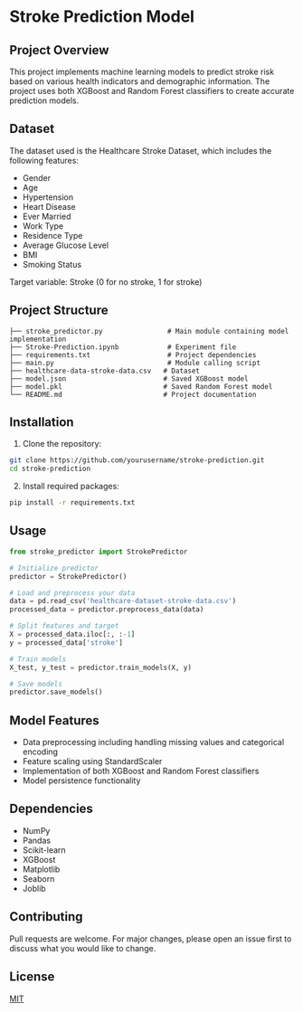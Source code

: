 # Stroke Prediction Model

## Project Overview
This project implements machine learning models to predict stroke risk based on various health indicators and demographic information. The project uses both XGBoost and Random Forest classifiers to create accurate prediction models.

## Dataset
The dataset used is the Healthcare Stroke Dataset, which includes the following features:
- Gender
- Age
- Hypertension
- Heart Disease
- Ever Married
- Work Type
- Residence Type
- Average Glucose Level
- BMI
- Smoking Status

Target variable: Stroke (0 for no stroke, 1 for stroke)

## Project Structure
```
├── stroke_predictor.py                # Main module containing model implementation
├── Stroke-Prediction.ipynb            # Experiment file 
├── requirements.txt                   # Project dependencies
├── main.py                            # Module calling script
├── healthcare-data-stroke-data.csv   # Dataset
├── model.json                        # Saved XGBoost model
├── model.pkl                         # Saved Random Forest model
└── README.md                         # Project documentation
```

## Installation

1. Clone the repository:
```bash
git clone https://github.com/yourusername/stroke-prediction.git
cd stroke-prediction
```

2. Install required packages:
```bash
pip install -r requirements.txt
```

## Usage

```python
from stroke_predictor import StrokePredictor

# Initialize predictor
predictor = StrokePredictor()

# Load and preprocess your data
data = pd.read_csv('healthcare-dataset-stroke-data.csv')
processed_data = predictor.preprocess_data(data)

# Split features and target
X = processed_data.iloc[:, :-1]
y = processed_data['stroke']

# Train models
X_test, y_test = predictor.train_models(X, y)

# Save models
predictor.save_models()
```

## Model Features
- Data preprocessing including handling missing values and categorical encoding
- Feature scaling using StandardScaler
- Implementation of both XGBoost and Random Forest classifiers
- Model persistence functionality

## Dependencies
- NumPy
- Pandas
- Scikit-learn
- XGBoost
- Matplotlib
- Seaborn
- Joblib

## Contributing
Pull requests are welcome. For major changes, please open an issue first to discuss what you would like to change.

## License
[MIT](https://choosealicense.com/licenses/mit/)
